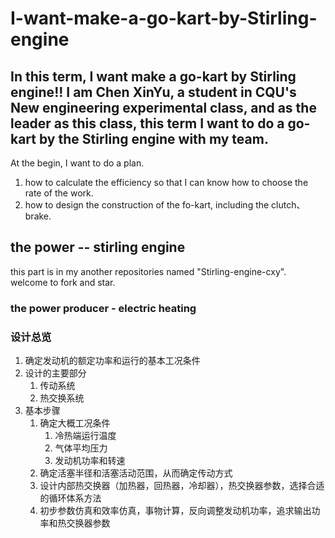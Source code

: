 # I-want-make-a-go-kart-by-Stirling-engine
In this term, I want make a go-kart by Stirling engine!!
I am Chen XinYu, a student in CQU's New engineering experimental class, and as the leader as this class, this term I want to do a go-kart by the Stirling engine with my team.
---
At the begin, I want to do a plan.
1. how to calculate the efficiency so that I can know how to choose the rate of the work.
2. how to design the construction of the fo-kart, including the clutch、brake.

## the power -- stirling engine
this part is in my another repositories named "Stirling-engine-cxy". welcome to fork and star.
### the power producer - electric heating
### 设计总览

1. 确定发动机的额定功率和运行的基本工况条件
2. 设计的主要部分
   1. 传动系统
   2. 热交换系统
3. 基本步骤
   1. 确定大概工况条件
      1. 冷热端运行温度
      2. 气体平均压力
      3. 发动机功率和转速
   2. 确定活塞半径和活塞活动范围，从而确定传动方式
   3. 设计内部热交换器（加热器，回热器，冷却器），热交换器参数，选择合适的循环体系方法
   4. 初步参数仿真和效率仿真，事物计算，反向调整发动机功率，追求输出功率和热交换器参数
